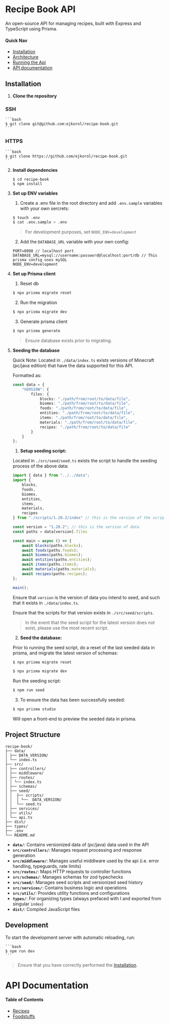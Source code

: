 # Recipe Book API

An open-source API for managing recipes, built with Express and TypeScript using Prisma.

#### Quick Nav
- [Installation](#installation)
- [Architecture](#project-structure)
- [Running the Api](#development)
- [API documentation](#api-documentation)


## Installation

1. **Clone the repository**

### SSH

    ```bash
    $ git clone git@github.com:ejkorol/recipe-book.git
    ```

### HTTPS

    ```bash
    $ git clone https://github.com/ejkorol/recipe-book.git
    ```

2. **Install dependencies**

    ```
    $ cd recipe-book
    $ npm install
    ```

3. **Set up ENV variables**

    1. Create a .env file in the root directory and add `.env.sample` variables with your own sercrets:

    ```bash
    $ touch .env
    $ cat .env.sample > .env
    ```

    > For development purposes, set `NODE_ENV=development`

    2. Add the `DATABASE_URL` variable with your own config:

    ```.env
    PORT=8080 // localhost port
    DATABASE_URL=mysql://username:password@localhost:port/db // This prisma config uses mySQL
    NODE_ENV=development
    ```

3. **Set up Prisma client**
    
    1. Reset db

    ```bash
    $ npx prisma migrate reset
    ```

    2. Run the migration

    ```bash
    $ npx prisma migrate dev
    ```

    3. Generate prisma client

    ```bash
    $ npx prisma generate
    ```

    > Ensure database exists prior to migrating.

4. **Seeding the database**

    Quick Note:
    Located in `./data/index.ts` exists versions of Minecraft (pc/java edition) that have the data supported for this API.

    Formatted as:

    ```ts
    const data = {
        "VERSION": {
            files: {
                blocks: "./path/from/root/to/data/file",
                biomes: "./path/from/root/to/data/file",
                foods: "./path/from/root/to/data/file",
                entities: "./path/from/root/to/data/file",
                items: "./path/from/root/to/data/file",
                materials: "./path/from/root/to/data/file",
                recipes: "./path/from/root/to/data/file" 
            }
        }
    };
    ```

    1. **Setup seeding script:**

    Located in `./src/seed/seed.ts` exists the script to handle the seeding process of the above data:

    ```ts
    import { data } from "../../data";
    import {
        blocks,
        foods,
        biomes,
        entities,
        items,
        materials,
        recipes
    } from "./scripts/1.20.2/index" // this is the version of the scripts

    const version = "1.20.2"; // this is the version of data
    const paths = data[version].files

    const main = async () => {
        await blocks(paths.blocks);
        await foods(paths.foods);
        await biomes(paths.biomes);
        await entities(paths.entities);
        await items(paths.items);
        await materials(paths.materials);
        await recipes(paths.recipes);
    };

    main();
    ```

    Ensure that `version` is the version of data you intend to seed, and such that it exists in `./data/index.ts`.

    Ensure that the scripts for that version exists in `./src/seed/scripts`.

    > In the event that the seed script for the latest version does not exist, please use the most recent script.

    2. **Seed the database:**

    Prior to running the seed script, do a reset of the last seeded data in prisma, and migrate the latest version of schemas:

    ```bash
    $ npx prisma migrate reset
    ```

    ```bash
    $ npx prisma migrate dev
    ```

    Run the seeding script:

    ```bash
    $ npm run seed
    ```

    3. To ensure the data has been successfully seeded:

    ```bash
    $ npx prisma studio
    ```

    Will open a front-end to preview the seeded data in prisma.

## Project Structure

```
recipe-book/
├── data/
│ ├── DATA_VERSION/
│ └── index.ts
├── src/
│ ├── controllers/
│ ├── middleware/
│ ├── routes/
│ │ └── index.ts
│ ├── schemas/
│ ├── seed/
│ │  ├── scripts/
│ │  │ └──  DATA_VERSION/
│ │  └── seed.ts
│ ├── services/
│ ├── utils/
│ └── api.ts
├── dist/
├── types/
├── .env
└── README.md
```

- **`data/`**: Contains versionized data of (pc/java) data used in the API
- **`src/controllers/`**: Manages request processing and response generation
- **`src/middleware/`**: Manages useful middlware used by the api (i.e. error handling, typeguards, rate limits)
- **`src/routes/`**: Maps HTTP requests to controller functions
- **`src/schemas/`**: Manages schemas for zod typechecks
- **`src/seed/`**: Manages seed scripts and versionized seed history
- **`src/services/`**: Contains business logic and operations
- **`src/utils/`**: Provides utility functions and configurations
- **`types/`**: For organizing types (always prefaced with I<type> and exported from singular `index`)
- **`dist/`**: Compiled JavaScript files

## Development

To start the development server with automatic reloading, run:

    ```bash
    $ npm run dev
    ```

> Ensure that you have correctly performed the [Installation](#installation).

# API Documentation

#### Table of Contents
- [Recipes](./docs/api/recipes.md)
- [Foodstuffs](./docs/api/foods.md)
